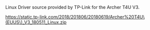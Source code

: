 Linux Driver source provided by TP-Link for the Archer T4U V3.

https://static.tp-link.com/2018/201806/20180619/Archer%20T4U\(EUUS\)_V3_180511_Linux.zip
